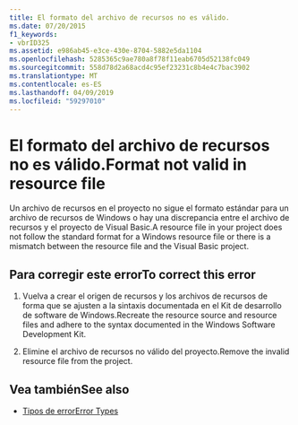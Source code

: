 ```yaml
---
title: El formato del archivo de recursos no es válido.
ms.date: 07/20/2015
f1_keywords:
- vbrID325
ms.assetid: e986ab45-e3ce-430e-8704-5882e5da1104
ms.openlocfilehash: 5285365c9ae780a8f78f11eab6705d52138fc049
ms.sourcegitcommit: 558d78d2a68acd4c95ef23231c8b4e4c7bac3902
ms.translationtype: MT
ms.contentlocale: es-ES
ms.lasthandoff: 04/09/2019
ms.locfileid: "59297010"
---
```

# <a name="format-not-valid-in-resource-file"></a><span data-ttu-id="06f5f-102">El formato del archivo de recursos no es válido.</span><span class="sxs-lookup"><span data-stu-id="06f5f-102">Format not valid in resource file</span></span>
<span data-ttu-id="06f5f-103">Un archivo de recursos en el proyecto no sigue el formato estándar para un archivo de recursos de Windows o hay una discrepancia entre el archivo de recursos y el proyecto de Visual Basic.</span><span class="sxs-lookup"><span data-stu-id="06f5f-103">A resource file in your project does not follow the standard format for a Windows resource file or there is a mismatch between the resource file and the Visual Basic project.</span></span>  
  
## <a name="to-correct-this-error"></a><span data-ttu-id="06f5f-104">Para corregir este error</span><span class="sxs-lookup"><span data-stu-id="06f5f-104">To correct this error</span></span>  
  
1. <span data-ttu-id="06f5f-105">Vuelva a crear el origen de recursos y los archivos de recursos de forma que se ajusten a la sintaxis documentada en el Kit de desarrollo de software de Windows.</span><span class="sxs-lookup"><span data-stu-id="06f5f-105">Recreate the resource source and resource files and adhere to the syntax documented in the Windows Software Development Kit.</span></span>  
  
2. <span data-ttu-id="06f5f-106">Elimine el archivo de recursos no válido del proyecto.</span><span class="sxs-lookup"><span data-stu-id="06f5f-106">Remove the invalid resource file from the project.</span></span>  
  
## <a name="see-also"></a><span data-ttu-id="06f5f-107">Vea también</span><span class="sxs-lookup"><span data-stu-id="06f5f-107">See also</span></span>

- [<span data-ttu-id="06f5f-108">Tipos de error</span><span class="sxs-lookup"><span data-stu-id="06f5f-108">Error Types</span></span>](../../visual-basic/programming-guide/language-features/error-types.md)
